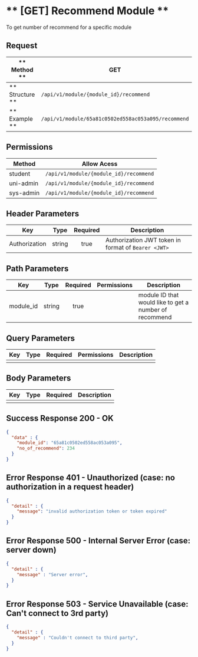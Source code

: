 # ** [GET] Recommend Module **

To get number of recommend for a specific module

## Request

| ** Method **     | GET                                                 |
| ---------------- | --------------------------------------------------- |
| ** Structure **  | `/api/v1/module/{module_id}/recommend`              |
| ** Example **    | `/api/v1/module/65a81c0502ed558ac053a095/recommend` |

## Permissions

| Method          | Allow Acess                              |
| ----------------| ---------------------------------------- |
| student         | `/api/v1/module/{module_id}/recommend`   |
| uni-admin       | `/api/v1/module/{module_id}/recommend`   |
| sys-admin       | `/api/v1/module/{module_id}/recommend`   |

## Header Parameters

| Key                 | Type       | Required  | Description                                         |
| ------------------- | :--------: | :-------: | --------------------------------------------------- |
| Authorization       | string     | true      | Authorization JWT token in format of `Bearer <JWT>` |

## Path Parameters

| Key       | Type      | Required     | Permissions  | Description                                            |
| --------- | :-------: | :----------: | :----------: | ------------------------------------------------------ |
| module_id | string    | true         |              | module ID that would like to get a number of recommend |

## Query Parameters

| Key       | Type      | Required     | Permissions  | Description                     |
| --------- | :-------: | :----------: | :----------: | ------------------------------- |
|           |           |              |              |                                 |

## Body Parameters

| Key          | Type         | Required     | Description                               |
| ------------ | :----------: | :----------: | ----------------------------------------- |
|              |              |              |                                           |


## Success Response 200 - OK
```json
{
  "data" : {
    "module_id": "65a81c0502ed558ac053a095",
    "no_of_recommend": 234
  }
}
```

## Error Response 401 - Unauthorized (case: no authorization in a request header)
```json
{
  "detail" : {
    "message": "invalid authorization token or token expired"
  }
}
```

## Error Response 500 - Internal Server Error (case: server down)
```json
{
  "detail" : {
    "message" : "Server error",
  }
}
```

## Error Response 503 - Service Unavailable (case: Can't connect to 3rd party)
```json
{
  "detail" : {
    "message" : "Couldn't connect to third party",
  }
}
```
